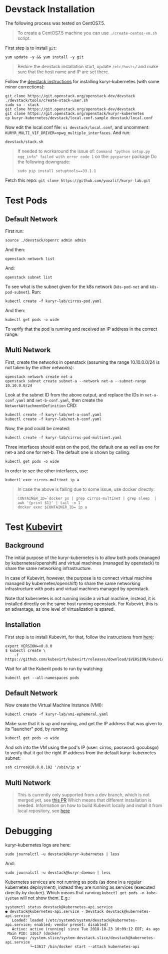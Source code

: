 # Devstack Installation
The following process was tested on CentOS7.5.
> To create a CentOS7.5 machine you can use ```./create-centos-vm.sh``` script.

First step is to install ```git```: 
```
yum update -y && yum install -y git
```

> Bedore the devstack installation start, update ```/etc/hosts/``` and make sure that the host name and IP are set there.

Follow the [devstack instructions](https://docs.openstack.org/kuryr-kubernetes/latest/installation/devstack/basic.html) for installing kuryr-kubernetes (with some minor corrections):
```
git clone https://git.openstack.org/openstack-dev/devstack
./devstack/tools/create-stack-user.sh
sudo su - stack
git clone https://git.openstack.org/openstack-dev/devstack
git clone https://git.openstack.org/openstack/kuryr-kubernetes
cp kuryr-kubernetes/devstack/local.conf.sample devstack/local.conf
```
Now edit the local.conf file: ```vi devstack/local.conf```, and uncomment: ```KURYR_MULTI_VIF_DRIVER=npwg_multiple_interfaces```.
And run:
```
devstack/stack.sh
```
> If needed to workaround the issue of: ```Command "python setup.py egg_info" failed with error code 1``` on the: ```pycparser``` package
> Do the following downgrade:
> ```
> sudo pip install setuptools==33.1.1
> ```

Fetch this repo: ```git clone https://github.com/yuvalif/kuryr-lab.git```

# Test Pods
## Default Network
First run: 
```
source ./devstack/openrc admin admin
``` 
And then: 
```
openstack network list
```
And: 
```
openstack subnet list
```
To see what is the subnet given for the k8s network (```k8s-pod-net``` and ```k8s-pod-subnet```).
Run:
```
kubectl create -f kuryr-lab/cirros-pod.yaml
```
And then:
```
kubectl get pods -o wide
```
To verify that the pod is running and received an IP address in the correct range.
## Multi Network
First, create the networks in openstack (assuming the range 10.10.0.0/24 is not taken by the other networks):
```
openstack network create net-a
openstack subnet create subnet-a --network net-a --subnet-range 10.10.0.0/24
```
Look at the subnet ID from the above output, and replace the IDs in ```net-a-conf.yaml``` and ```net-b-conf.yaml```, then create the ```NetworkAttachmentDefinition``` CRD:
```
kubectl create -f kuryr-lab/net-a-conf.yaml
kubectl create -f kuryr-lab/net-b-conf.yaml
```
Now, the pod could be created:
```
kubectl create -f kuryr-lab/cirros-pod-multinet.yaml
```
Three interfaces should exist on the pod, the default one as well as one for net-a and one for net-b. The default one is shown by calling:
```
kubectl get pods -o wide
```
In order to see the other interfaces, use:
```
kubectl exec cirros-multinet ip a
```
> In case the above is failing due to some issue, use docker directly:
> ```
> CONTAINER_ID=`docker ps | grep cirros-multinet | grep sleep  | awk '{print $1}' | tail -n 1`
> docker exec $CONTAINER_ID= ip a
> ```

# Test [Kubevirt](https://kubevirt.io/)
## Background
The initial purpose of the kuryr-kubernetes is to allow both pods (managed by kubernetes/openshift) and virtual machines (managed by openstack) to share the same networking infrastructure. 

In case of Kubevirt, however, the purpose is to connect virtual machine managed by kubernetes/openshift) to share the same networking infrastructure with pods and virtual machines managed by openstack.

Note that kubernetes is not running inside a virtual machine, instead, it is installed directly on the same host running openstack. For Kubevirt, this is an advantage, as one level of virtualization is spared.
## Installation
First step is to install Kubevirt, for that, follow the instructions from [here](http://kubevirt.io/get_kubevirt/):
```
export VERSION=v0.8.0
$ kubectl create \
    -f https://github.com/kubevirt/kubevirt/releases/download/$VERSION/kubevirt.yaml
```
Wait for all the Kuberit pods to run by watching:
```
kubectl get --all-namespaces pods
```
## Default Network
Now create the Virtual Machine Instance (VMI):
```
kubectl create -f kuryr-lab/vmi-ephemeral.yaml
```
Make sure that it is up and running, and get the IP address that was given to its "launcher" pod, by running:
```
kubectl get pods -o wide
```
And ssh into the VM using the pod's IP (user: cirros, password: gocubsgo) to verify that it got the right IP address from the default kuryr-kubernetes subnet:
```
ssh cirros@10.0.0.102 '/sbin/ip a'
```
## Multi Network
> This is currently only supported from a dev branch, which is not merged yet, see [this PR](https://github.com/kubevirt/kubevirt/pull/1642)
> Which means that different installation is needed. Information on how to build Kubevirt locally and install it from local repository, see [here](https://gist.github.com/yuvalif/6ced0e34d747576d1a801aa9c8389e93)

# Debugging
kuryr-kubernetes logs are here:
```
sudo journalctl -u devstack@kuryr-kubernetes | less
```
And:
```
sudo journalctl -u devstack@kuryr-daemon | less
```
Kubernetes services are not running as pods (as done in a regular kubernetes deployment), instead they are running as services (executed directly by docker). Which means that running ```kubectl get pods -n kube-system``` will not show them.
E.g.:
```
systemctl status devstack@kubernetes-api.service    
● devstack@kubernetes-api.service - Devstack devstack@kubernetes-api.service
   Loaded: loaded (/etc/systemd/system/devstack@kubernetes-api.service; enabled; vendor preset: disabled)
   Active: active (running) since Tue 2018-10-23 10:09:12 EDT; 4s ago
 Main PID: 13617 (docker)
   CGroup: /system.slice/system-devstack.slice/devstack@kubernetes-api.service
           └─13617 /bin/docker start --attach kubernetes-api
```
